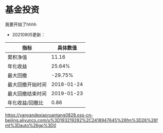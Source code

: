# 基金投资
我要开始了hhhh

- 20210905更新：




| 指标             | 具体数值   |
| ---------------- | ---------- |
| 累积净值         | 11.16      |
| 年化收益         | 25.64%     |
| 最大回撤         | -29.75%    |
| 最大回撤开始时间 | 2018-01-24 |
| 最大回撤结束时间 | 2019-01-23 |
| 年化收益/回撤比  | 0.86       |

https://yanyandexiaoruantang0828.oss-cn-beijing.aliyuncs.com/u%3D193219282%2C2418947645%26fm%3D26%26fmt%3Dauto%26gp%3D0

